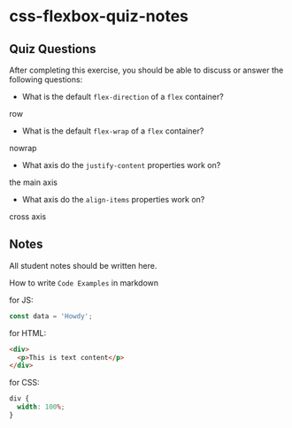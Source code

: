 # css-flexbox-quiz-notes

## Quiz Questions

After completing this exercise, you should be able to discuss or answer the following questions:

- What is the default `flex-direction` of a `flex` container?

row

- What is the default `flex-wrap` of a `flex` container?

nowrap

- What axis do the `justify-content` properties work on?

the main axis

- What axis do the `align-items` properties work on?

cross axis

## Notes

All student notes should be written here.

How to write `Code Examples` in markdown

for JS:

```javascript
const data = 'Howdy';
```

for HTML:

```html
<div>
  <p>This is text content</p>
</div>
```

for CSS:

```css
div {
  width: 100%;
}
```
